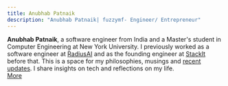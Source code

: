 ```yaml
---
title: Anubhab Patnaik
description: "Anubhab Patnaik| fuzzymf- Engineer/ Entrepreneur"
---
```


**Anubhab Patnaik**, a software engineer from India and a Master's student in Computer Engineering at New York University. I previously worked as a software engineer at [RadiusAI](https://radius.ai/) and as the founding engineer at [StackIt](https://www.linkedin.com/feed/update/urn:li:activity:7145664348022013952/) before that. This is a space for my philosophies, musings and [recent updates](/current.html). I share insights on tech and reflections on my life.  
[ More <i class="fa-arrow-right icon" ></i>](/about.html)

[<i class="fa-envelope icon" style="color: #777;"></i>](mailto:anubhabr50@gmail.com)